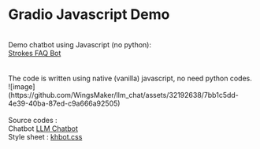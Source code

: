 # Gradio Javascript Demo<br>
<br>
Demo chatbot using Javascript (no python):<br>
<a href='https://wingsmaker.github.io/Github/faq_bot.html'>Strokes FAQ Bot</a><br>
<br>
<br>
The code is written using native (vanilla) javascript, no need python codes.<br>
![image](https://github.com/WingsMaker/llm_chat/assets/32192638/7bb1c5dd-4e39-40ba-87ed-c9a666a92505)
<br>
<br>
Source codes :<br>
Chatbot <a href='https://raw.githubusercontent.com/WingsMaker/llm_chat/main/llm_chat.html'>LLM Chatbot</a><br>
Style sheet : <a href='https://raw.githubusercontent.com/WingsMaker/llm_chat/main/khbot.css'>khbot.css</a><br>
<br>
